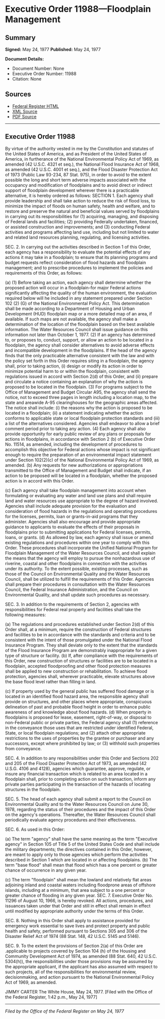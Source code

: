 # Executive Order 11988—Floodplain Management

## Summary

**Signed:** May 24, 1977
**Published:** May 24, 1977

**Document Details:**
- Document Number: None
- Executive Order Number: 11988
- Citation: None

## Sources
- [Federal Register HTML](https://www.presidency.ucsb.edu/documents/executive-order-11988-floodplain-management)
- [XML Source](None)
- [PDF Source](None)

---

## Executive Order 11988

By virtue of the authority vested in me by the Constitution and statutes of the United States of America, and as President of the United States of America, in furtherance of the National Environmental Policy Act of 1969, as amended (42 U.S.C. 4321 et seq.), the National Flood Insurance Act of 1968, as amended (42 U.S.C. 4001 et seq.), and the Flood Disaster Protection Act of 1973 (Public Law 93-234, 87 Stat. 975), in order to avoid to the extent possible the long and short term adverse impacts associated with the occupancy and modification of floodplains and to avoid direct or indirect support of floodplain development wherever there is a practicable alternative, it is hereby ordered as follows:
SECTION 1. Each agency shall provide leadership and shall take action to reduce the risk of flood loss, to minimize the impact of floods on human safety, health and welfare, and to restore and preserve the natural and beneficial values served by floodplains in carrying out its responsibilities for (1) acquiring, managing, and disposing of Federal lands and facilities; (2) providing Federally undertaken, financed, or assisted construction and improvements; and (3) conducting Federal activities and programs affecting land use, including but not limited to water and related land resources planning, regulating, and licensing activities.

SEC. 2. In carrying out the activities described in Section 1 of this Order, each agency has a responsibility to evaluate the potential effects of any actions it may take in a floodplain; to ensure that its planning programs and budget requests reflect consideration of flood hazards and floodplain management; and to prescribe procedures to implement the policies and requirements of this Order, as follows:

(a) (1) Before taking an action, each agency shall determine whether the proposed action will occur in a floodplain-for major Federal actions significantly affecting the quality of the human environment, the evaluation required below will he included in any statement prepared under Section 102 (2) (G) of the National Environmental Policy Act. This determination shall be made according to a Department of Housing and Urban Development (HUD) floodplain map or a more detailed map of an area, if available. If such maps are not available, the agency shall make a determination of the location of the floodplain based on the best available information. The Water Resources Council shall issue guidance on this information not later than October 1, 1977.
    (2) If an agency has determined to, or proposes to, conduct, support, or allow an action to be located in a floodplain, the agency shall consider alternatives to avoid adverse effects and incompatible development in the floodplains. If the head of the agency finds that the only practicable alternative consistent with the law and with the policy set forth in this Order requires siting in a floodplain, the agency shall, prior to taking action, (i) design or modify its action in order to minimize potential harm to or within the floodplain, consistent with regulations issued in accord with Section 2(d) of this Order, and (ii) prepare and circulate a notice containing an explanation of why the action is proposed to be located in the floodplain.
    (3) For programs subject to the Office of Management and Budget Circular A95, the agency shall send the notice, not to exceed three pages in length including a location map, to the state and areawide A-95 clearinghouses for the geographic areas affected. The notice shall include: (i) the reasons why the action is proposed to be located in a floodplain; (ii) a statement indicating whether the action conforms to applicable state or local floodplain protection standards and (iii) a list of the alternatives considered. Agencies shall endeavor to allow a brief comment period prior to taking any action.
    (4) Each agency shall also provide opportunity for early public review of any plans or proposals for actions in floodplains, in accordance with Section 2 (b) of Executive Order No. 11514, as amended, including the development of procedures to accomplish this objective for Federal actions whose impact is not significant enough to require the preparation of an environmental impact statement under Section 102(2)(c) of the National Environmental Policy Act of 1969, as amended.
(b) Any requests for new authorizations or appropriations transmitted to the Office of Management and Budget shall indicate, if an action to be proposed will be located in a floodplain, whether the proposed action is in accord with this Order.

(c) Each agency shall take floodplain management into account when formulating or evaluating any water and land use plans and shall require land and water resources use appropriate to the degree of hazard involved. Agencies shall include adequate provision for the evaluation and consideration of flood hazards in the regulations and operating procedures for the licenses, permits, loan or grants-in-aid programs that they administer. Agencies shall also encourage and provide appropriate guidance to applicants to evaluate the effects of their proposals in floodplains prior to submitting applications for Federal licenses, permits, loans, or grants.
(d) As allowed by law, each agency shall issue or amend existing regulations and procedures within one year to comply with this Order. These procedures shall incorporate the Unified National Program for Floodplain Management of the Water Resources Council, and shall explain the means that the agency will employ to pursue the nonhazardous use of riverine, coastal and other floodplains in connection with the activities under its authority. To the extent possible, existing processes, such as those of the Council on Environmental Quality and the Water Resources Council, shall be utilized to fulfill the requirements of this Order. Agencies shall prepare their procedures in consultation with the Water Resources Council, the Federal Insurance Administration, and the Council on Environmental Quality, and shall update such procedures as necessary.

SEC. 3. In addition to the requirements of Section 2, agencies with responsibilities for Federal real property and facilities shall take the following measures:

(a) The regulations and procedures established under Section 2(d) of this Order shall, at a minimum, require the construction of Federal structures and facilities to be in accordance with the standards and criteria and to be consistent with the intent of those promulgated under the National Flood Insurance Program. They shall deviate only to the extent that the standards of the Flood Insurance Program are demonstrably inappropriate for a given type of structure or facility.
(b) If, after compliance with the requirements of this Order, new construction of structures or facilities are to be located in a floodplain, accepted floodproofing and other flood protection measures shall be applied to new construction or rehabilitation. To achieve flood protection, agencies shall, wherever practicable, elevate structures above the base flood level rather than filling in land.

(c) If property used by the general public has suffered flood damage or is located in an identified flood hazard area, the responsible agency shall provide on structures, and other places where appropriate, conspicuous delineation of past and probable flood height in order to enhance public awareness of and knowledge about flood hazards.
(d) When property in floodplains is proposed for lease, easement, right-of-way, or disposal to non-Federal public or private parties, the Federal agency shall (1) reference in the conveyance those uses that are restricted under identified Federal, State, or local floodplain regulations; and (2) attach other appropriate restrictions to the uses of properties by the grantee or purchaser and any successors, except where prohibited by law; or (3) withhold such properties from conveyance.

SEC. 4. In addition to any responsibilities under this Order and Sections 202 and 205 of the Flood Disaster Protection Act of 1973, as amended (42 U.S.G. 4106 and 4128), agencies which guarantee, approve, regulate, or insure any financial transaction which is related to an area located in a floodplain shall, prior to completing action on such transaction, inform any private parties participating in the transaction of the hazards of locating structures in the floodplain.

SEC. 5. The head of each agency shall submit a report to the Council on Environmental Quality and to the Water Resources Council on June 30, 1978, regarding the status of their procedures and the impact of this Order on the agency's operations. Thereafter, the Water Resources Council shall periodically evaluate agency procedures and their effectiveness.

SEC. 6. As used in this Order:

(a) The term "agency" shall have the same meaning as the term "Executive agency" in Section 105 of Title 5 of the United States Code and shall include the military departments; the directives contained in this Order, however, are meant to apply only to those agencies which perform the activities described in Section 1 which are located in or affecting floodplains.
(b) The term "base flood" shall mean that flood which has a one percent or greater chance of occurrence in any given year.

(c) The term "floodplain" shall mean the lowland and relatively flat areas adjoining inland and coastal waters including floodprone areas of offshore islands, including at a minimum, that area subject to a one percent or greater chance of flooding in any given year.
SEC. 7. Executive Order No. 11296 of August 10, 1966, is hereby revoked. All actions, procedures, and issuances taken under that Order and still in effect shall remain in effect until modified by appropriate authority under the terms of this Order.

SEC. 8. Nothing in this Order shall apply to assistance provided for emergency work essential to save lives and protect property and public health and safety, performed pursuant to Sections 305 and 306 of the Disaster Relief Act of 1974 (88 Stat. 148, 42 U.S.C. 5145 and 5146).

SEC. 9. To the extent the provisions of Section 2(a) of this Order are .applicable to projects covered by Section 104 (h) of the Housing and Community Development Act of 1974, as amended (88 Stat. 640, 42 U.S.C. 5304(h)), the responsibilities under those provisions may be assumed by the appropriate applicant, if the applicant has also assumed with respect to such projects, all of the responsibilities for environmental review, decisionmaking, and action pursuant to the National Environmental Policy Act of 1969, as amended.

JIMMY CARTER
The White House,
May 24, 1977.
[Filed with the Office of the Federal Register, 1:42 p.m., May 24, 1977]

---

*Filed by the Office of the Federal Register on May 24, 1977*
